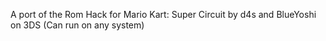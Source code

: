 A port of the Rom Hack for Mario Kart: Super Circuit by d4s and BlueYoshi on 3DS (Can run on any system)
